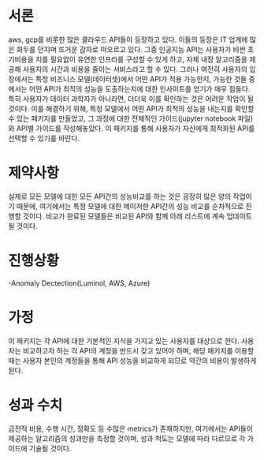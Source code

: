 # 서론
aws, gcp를 비롯한 많은 클라우드 API들이 등장하고 있다. 이들의 등장은 IT 업계에 많은 화두를 던지며 뜨거운 감자로 떠오르고 있다. 그중 인공지능 API는 사용자가 비싼 초기비용을 치를 필요없이 유연한 인프라를 구성할 수 있게 하고, 자체 내장 알고리즘을 제공해 사용자의 시간과 비용을 줄이는 서비스라고 할 수 있다. 그러나 여전히 사용자의 입장에서는 특정 비즈니스 모델(데이터셋)에서 어떤 API가 적용 가능한지, 가능한 것들 중에서는 어떤 API가 최적의 성능을 도출하는지에 대한 인사이트를 얻기가 매우 힘들다. 특히 사용자가 데이터 과학자가 아니라면, 더더욱 이를 확인하는 것은 어려운 작업이 될 것이다. 이를 해결하기 위해, 특정 모델에서 어떤 API가 최적의 성능을 내는지를 확인할 수 있는 패키지를 만들었고, 그 과정에 대한 전체적인 가이드(jupyter notebook 파일)와 API별 가이드를 작성해놓았다. 이 패키지를 통해 사용자가 자신에게 최적화된 API를 선택할 수 있기를 바란다.

# 제약사항
실제로 모든 모델에 대한 모든 API간의 성능비교를 하는 것은 굉장히 많은 양의 작업이기 때문에, 여기에서는 특정 모델에 대한 메이저한 API간의 성능 비교를 순차적으로 진행할 것이다. 비교가 완료된 모델들은 비교된 API와 함께 아래 리스트에 계속 업데이트될 것이다.

# 진행상황

-Anomaly Dectection(Luminol, AWS, Azure)


# 가정
이 패키지는 각 API에 대한 기본적인 지식을 가지고 있는 사용자를 대상으로 한다. 사용자는 비교하고자 하는 각 API의 계정을 반드시 갖고 있어야 하며, 해당 패키지를 이용할 때는 사용자 본인의 계정들을 통해 API 성능을 비교하게 되므로 약간의 비용이 발생하게 된다.

# 성과 수치
금전적 비용, 수행 시간, 정확도 등 수많은 metrics가 존재하지만, 여기에서는 API들이 제공하는 알고리즘의 성과만을 측정할 것이며, 성과 척도는 모델에 따라 다르므로 각 가이드에 기술될 것이다.
